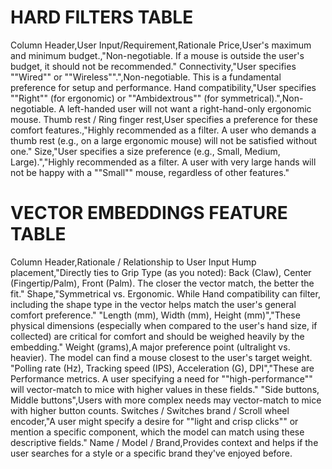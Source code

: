 # HARD FILTERS TABLE

Column Header,User Input/Requirement,Rationale
Price,User's maximum and minimum budget.,"Non-negotiable. If a mouse is outside the user's budget, it should not be recommended."
Connectivity,"User specifies ""Wired"" or ""Wireless"".",Non-negotiable. This is a fundamental preference for setup and performance.
Hand compatibility,"User specifies ""Right"" (for ergonomic) or ""Ambidextrous"" (for symmetrical).",Non-negotiable. A left-handed user will not want a right-hand-only ergonomic mouse.
Thumb rest / Ring finger rest,User specifies a preference for these comfort features.,"Highly recommended as a filter. A user who demands a thumb rest (e.g., on a large ergonomic mouse) will not be satisfied without one."
Size,"User specifies a size preference (e.g., Small, Medium, Large).","Highly recommended as a filter. A user with very large hands will not be happy with a ""Small"" mouse, regardless of other features."


# VECTOR EMBEDDINGS FEATURE TABLE

Column Header,Rationale / Relationship to User Input
Hump placement,"Directly ties to Grip Type (as you noted): Back (Claw), Center (Fingertip/Palm), Front (Palm). The closer the vector match, the better the fit."
Shape,"Symmetrical vs. Ergonomic. While Hand compatibility can filter, including the shape type in the vector helps match the user's general comfort preference."
"Length (mm), Width (mm), Height (mm)","These physical dimensions (especially when compared to the user's hand size, if collected) are critical for comfort and should be weighed heavily by the embedding."
Weight (grams),A major preference point (ultralight vs. heavier). The model can find a mouse closest to the user's target weight.
"Polling rate (Hz), Tracking speed (IPS), Acceleration (G), DPI","These are Performance metrics. A user specifying a need for ""high-performance"" will vector-match to mice with higher values in these fields."
"Side buttons, Middle buttons",Users with more complex needs may vector-match to mice with higher button counts.
Switches / Switches brand / Scroll wheel encoder,"A user might specify a desire for ""light and crisp clicks"" or mention a specific component, which the model can match using these descriptive fields."
Name / Model / Brand,Provides context and helps if the user searches for a style or a specific brand they've enjoyed before.